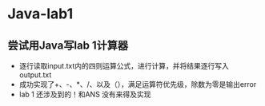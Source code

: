 # Java-lab1
## 尝试用Java写lab 1计算器
* 逐行读取input.txt内的四则运算公式，进行计算，并将结果逐行写入output.txt 
* 成功实现了+、-、*、/、以及（），满足运算符优先级，除数为零是输出error
* lab 1 还涉及到的！和ANS 没有来得及实现
